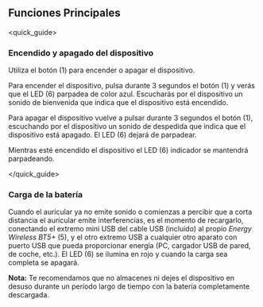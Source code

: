 ## Funciones Principales
<quick_guide>
### Encendido y apagado del dispositivo

Utiliza el botón (1) para encender o apagar el dispositivo.

Para encender el dispositivo, pulsa durante 3 segundos el botón (1) y verás que el LED (6) parpadea de color azul. Escucharás por el dispositivo un sonido de bienvenida que indica que el dispositivo está encendido. 

Para apagar el dispositivo vuelve a pulsar durante 3 segundos el botón (1), escuchando por el dispositivo un sonido de despedida que indica que el dispositivo está apagado. El LED  (6) dejará de parpadear. 

Mientras esté encendido el dispositivo el LED (6) indicador se mantendrá parpadeando.

</quick_guide>

### Carga de la batería

Cuando el auricular ya no emite sonido o comienzas a percibir que a corta distancia el auricular emite interferencias, es el momento de recargarlo, conectando el extremo mini USB del cable USB (incluido) al propio *Energy Wireless BT5+* (5), y el otro extremo USB a cualquier otro aparato con puerto USB que pueda proporcionar energía (PC, cargador USB de pared, de coche, etc.). El LED (6) se ilumina en rojo y cuando la carga sea completa se apagará.

**Nota:** Te recomendamos que no almacenes ni dejes el dispositivo en desuso durante un período largo de tiempo con la batería completamente descargada.
